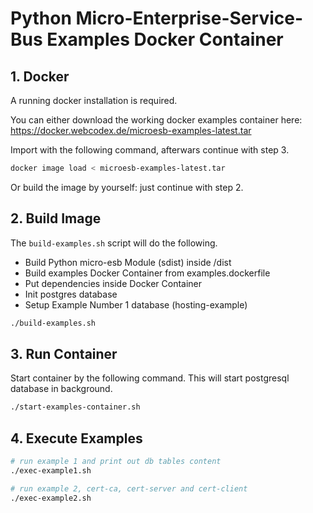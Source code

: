 # Python Micro-Enterprise-Service-Bus Examples Docker Container

## 1. Docker

A running docker installation is required.

You can either download the working docker examples container here:
https://docker.webcodex.de/microesb-examples-latest.tar

Import with the following command, afterwars continue with step 3.

```bash
docker image load < microesb-examples-latest.tar
```

Or build the image by yourself: just continue with step 2.

## 2. Build Image

The `build-examples.sh` script will do the following.

- Build Python micro-esb Module (sdist) inside /dist
- Build examples Docker Container from examples.dockerfile
- Put dependencies inside Docker Container
- Init postgres database
- Setup Example Number 1 database (hosting-example)

```bash
./build-examples.sh
```

## 3. Run Container

Start container by the following command. This will start postgresql database
in background.

```bash
./start-examples-container.sh
```

## 4. Execute Examples

```bash
# run example 1 and print out db tables content
./exec-example1.sh
```

```bash
# run example 2, cert-ca, cert-server and cert-client
./exec-example2.sh
```

